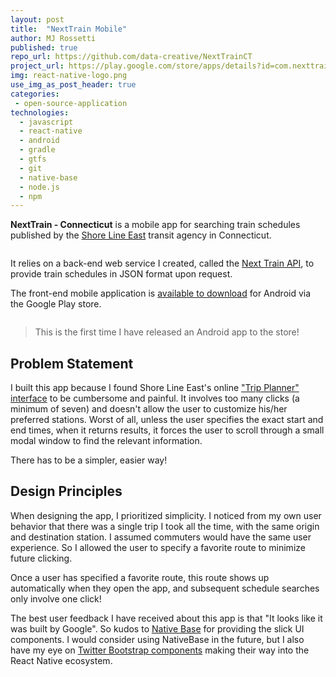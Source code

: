 ```yaml
---
layout: post
title:  "NextTrain Mobile"
author: MJ Rossetti
published: true
repo_url: https://github.com/data-creative/NextTrainCT
project_url: https://play.google.com/store/apps/details?id=com.nexttrainct&hl=en
img: react-native-logo.png
use_img_as_post_header: true
categories:
 - open-source-application
technologies:
  - javascript
  - react-native
  - android
  - gradle
  - gtfs
  - git
  - native-base
  - node.js
  - npm
---
```


**NextTrain - Connecticut** is a mobile app for searching train schedules published by the [Shore Line East](http://www.shorelineeast.com/) transit agency in Connecticut.

<img class="img-responsive" src="{{ site.base_url }}/assets/img/posts/next-train-ct-android-demo.gif" alt="">

It relies on a back-end web service I created, called the <a href="{{ site.baseurl }}/open-source-application/2017/05/21/next-train-api/">Next Train API</a>, to provide train schedules in JSON format upon request.

The front-end mobile application is [available to download](https://play.google.com/store/apps/details?id=com.nexttrainct&hl=en) for Android via the Google Play store.

<img class="img-responsive" src="{{ site.base_url }}/assets/img/posts/next-train-ct-android-store.png" alt="">

> This is the first time I have released an Android app to the store!

## Problem Statement

I built this app because I found Shore Line East's online ["Trip Planner" interface](http://www.shorelineeast.com/trip-planner) to be cumbersome and painful. It involves too many clicks (a minimum of seven) and doesn't allow the user to customize his/her preferred stations. Worst of all, unless the user specifies the exact start and end times, when it returns results, it forces the user to scroll through a small modal window to find the relevant information.

There has to be a simpler, easier way!

## Design Principles

When designing the app, I prioritized simplicity. I noticed from my own user behavior that there was a single trip I took all the time, with the same origin and destination station. I assumed commuters would have the same user experience. So I allowed the user to specify a favorite route to minimize future clicking.

Once a user has specified a favorite route, this route shows up automatically when they open the app, and subsequent schedule searches only involve one click!

The best user feedback I have received about this app is that "It looks like it was built by Google". So kudos to [Native Base](https://nativebase.io/) for providing the slick UI components. I would consider using NativeBase in the future, but I also have my eye on [Twitter Bootstrap components](https://react-bootstrap.github.io/introduction.html) making their way into the React Native ecosystem.
